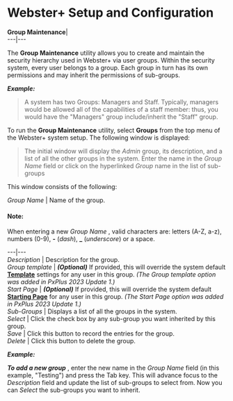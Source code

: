 # Webster+ Setup and Configuration

**Group Maintenance**|   
---|---  
  
The **Group Maintenance** utility allows you to create and maintain the security hierarchy used in Webster+ via user groups. Within the security system, every user belongs to a group. Each group in turn has its own permissions and may inherit the permissions of sub-groups.

**_Example:_**

> A system has two Groups: Managers and Staff. Typically, managers would be allowed all of the capabilities of a staff member: thus, you would have the "Managers" group include/inherit the "Staff" group.

To run the **Group Maintenance** utility, select **Groups** from the top menu of the Webster+ system setup. The following window is displayed:

> The initial window will display the _Admin_ group, its description, and a list of all the other groups in the system. Enter the name in the _Group Name_ field or click on the hyperlinked _Group_ name in the list of sub-groups

This window consists of the following:

_Group Name_ |  Name of the group.

#### **Note:**  
When entering a new _Group Name_ , valid characters are: letters (A-Z, a-z), numbers (0-9), **-** (_dash_), **_** (_underscore_) or a space.  
  
---|---  
_Description_ |  Description for the group.  
_Group template_ |  **_(Optional)_** If provided, this will override the system default **[Template](General%20Configuration.htm#dflttemplate)** settings for any user in this group. _(The Group template option was added in PxPlus 2023 Update 1.)_  
_Start Page_ |  **_(Optional)_** If provided, this will override the system default **[Starting Page](General%20Configuration.htm#dfltstartpg)** for any user in this group. _(The Start Page option was added in PxPlus 2023 Update 1.)_  
_Sub-Groups_ |  Displays a list of all the groups in the system.  
_Select_ |  Click the check box by any sub-group you want inherited by this group.  
_Save_ |  Click this button to record the entries for the group.  
_Delete_ |  Click this button to delete the group.  
  
**_Example:_**

**_To add a new group_** , enter the new name in the _Group Name_ field (in this example, "Testing") and press the Tab key. This will advance focus to the _Description_ field and update the list of sub-groups to select from. Now you can _Select_ the sub-groups you want to inherit.
